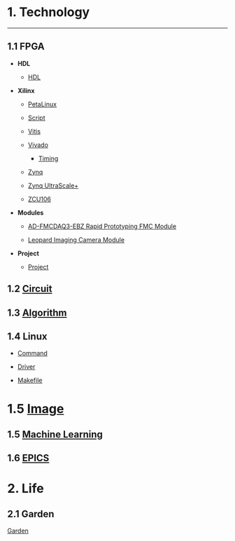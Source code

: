 
# 1. Technology
---


## 1.1 FPGA

- **HDL**
    - [HDL](tech/fpga/hdl/vhdl-type-conversion.md)

- **Xilinx**

    - [PetaLinux](tech/fpga/xilinx/petalinux/petalinux.md)

    - [Script](tech/fpga/xilinx/script/make.md)

    - [Vitis](tech/fpga/xilinx/vitis/vitis.md)
    
    - [Vivado](tech/fpga/xilinx/vivado/vivado.md)
    
        - [Timing](tech/fpga/xilinx/vivado/timing/timing.md)
    
    - [Zynq](tech/fpga/xilinx/zynq/zynq.md)

    - [Zynq UltraScale+](tech/fpga/xilinx/zynq-ultrascale/zynq-ultrascale.md)

    - [ZCU106](tech/fpga/xilinx/eval/zcu106/zcu106.md)

- **Modules**

    - [AD-FMCDAQ3-EBZ Rapid Prototyping FMC Module](tech/fpga/modules/ad-fmcdaq3/fmcdaq3.md)
            
    - [Leopard Imaging Camera Module](tech/fpga/modules/li-imx274mipi-fmc/li-imx274mipi-fmc.md)
    
- **Project**

    - [Project](tech/fpga/project/project.md)



## 1.2 [Circuit](tech/circuit/circuit.md)


## 1.3 [Algorithm](tech/algorithm/algorithm.md)

## 1.4 Linux

- [Command](tech/linux/cmd/cmd.md)

- [Driver](tech/linux/driver/driver.md)

- [Makefile](tech/linux/make/make.md)

# 1.5 [Image](tech/image/image.md)

## 1.5 [Machine Learning](tech/machine-learning/machine-learning.md)

## 1.6 [EPICS](tech/epics/epics.md)

# 2. Life

## 2.1 Garden

[Garden](life/garden/garden.md)